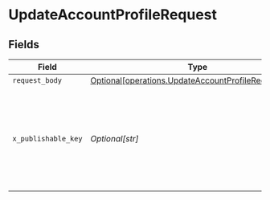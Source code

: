 # UpdateAccountProfileRequest


## Fields

| Field                                                                                                                                                                 | Type                                                                                                                                                                  | Required                                                                                                                                                              | Description                                                                                                                                                           |
| --------------------------------------------------------------------------------------------------------------------------------------------------------------------- | --------------------------------------------------------------------------------------------------------------------------------------------------------------------- | --------------------------------------------------------------------------------------------------------------------------------------------------------------------- | --------------------------------------------------------------------------------------------------------------------------------------------------------------------- |
| `request_body`                                                                                                                                                        | [Optional[operations.UpdateAccountProfileRequestBody]](../../models/operations/updateaccountprofilerequestbody.md)                                                    | :heavy_minus_sign:                                                                                                                                                    | N/A                                                                                                                                                                   |
| `x_publishable_key`                                                                                                                                                   | *Optional[str]*                                                                                                                                                       | :heavy_minus_sign:                                                                                                                                                    | The publicly viewable identifier used to identify a merchant division. This key is found in the Developer > API section of the Bolt Merchant Dashboard [RECOMMENDED]. |